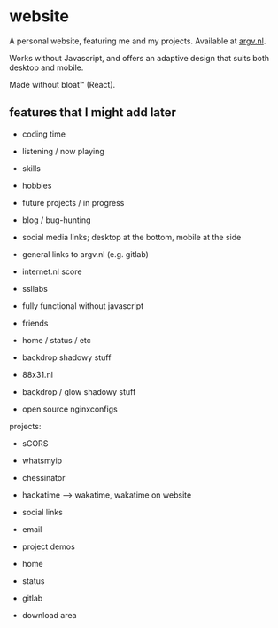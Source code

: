 # website

A personal website, featuring me and my projects.
Available at [argv.nl](https://argv.nl).

Works without Javascript, and offers an adaptive design that suits both desktop and mobile.

Made without bloat™ (React).

## features that I might add later

- coding time
- listening / now playing
- skills
- hobbies
- future projects / in progress
- blog / bug-hunting
- social media links; desktop at the bottom, mobile at the side
- general links to argv.nl (e.g. gitlab)
- internet.nl score
- ssllabs
- fully functional without javascript
- friends

- home / status / etc
- backdrop shadowy stuff
- 88x31.nl

- backdrop / glow shadowy stuff
- open source nginxconfigs

projects:

- sCORS
- whatsmyip
- chessinator

- hackatime --> wakatime, wakatime on website

- social links
- email

- project demos

- home
- status
- gitlab
- download area
